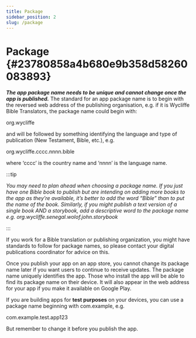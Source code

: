 ```yaml
---
title: Package
sidebar_position: 2
slug: /package
---
```




# Package {#23780858a4b680e9b358d58260083893}


_**The app package name needs to be unique and cannot change once the app is published.**_ The standard for an app package name is to begin with the reversed web address of the publishing organisation, e.g. if it is Wycliffe Bible Translators, the package name could begin with:


org.wycliffe


and will be followed by something identifying the language and type of publication (New Testament, Bible, etc.), e.g.


org.wycliffe.cccc.nnnn.bible


where ‘cccc’ is the country name and ‘nnnn’ is the language name.


:::tip

_You may need to plan ahead when choosing a package name. If you just have one Bible book to publish but are intending on adding more books to the app as they’re available, it’s better to add the word “Bible” than to put the name of the book. Similarly, if you might publish a text version of a single book AND a storybook, add a descriptive word to the package name e.g. org.wycliffe.senegal.wolof.john.storybook_

:::




If you work for a Bible translation or publishing organization, you might have standards to follow for package names, so please contact your digital publications coordinator for advice on this.


Once you publish your app on an app store, you cannot change its package name later if you want users to continue to receive updates. The package name uniquely identifies the app. Those who install the app will be able to find its package name on their device. It will also appear in the web address for your app if you make it available on Google Play.


If you are building apps for **test purposes** on your devices, you can use a package name beginning with com.example, e.g.


com.example.test.app123


But remember to change it before you publish the app.

